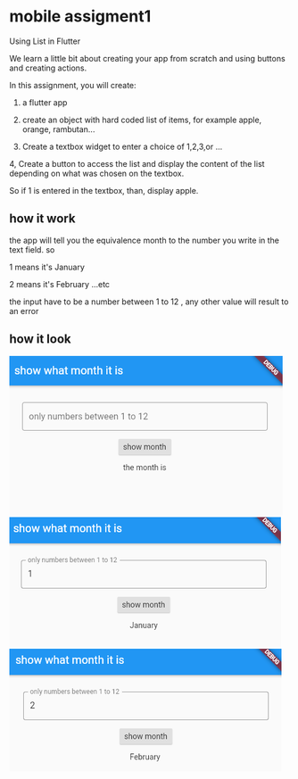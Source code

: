 # mobile assigment1

Using List in Flutter 

We learn a little bit about creating your app from scratch and using buttons and creating actions. 

In this assignment, you will create:

1) a flutter app

2) create an object with hard coded list of items, for example apple, orange, rambutan...

3) Create a textbox widget to enter a choice of 1,2,3,or ...

4, Create a button to access the list and display the content of the list depending on what was chosen on the textbox. 

So if 1 is entered in the textbox, than, display apple.

## how it work

the app will tell you the equivalence month to the number you write in the text field. so

1 means it's January 

2  means it's February  ...etc

the input have to be a number between 1 to 12 , any other value will result to an error 

## how it look
![](screenshot/screenshot1.PNG)
![](screenshot/screenshot2.PNG)
![](screenshot/screenshot3.PNG)
